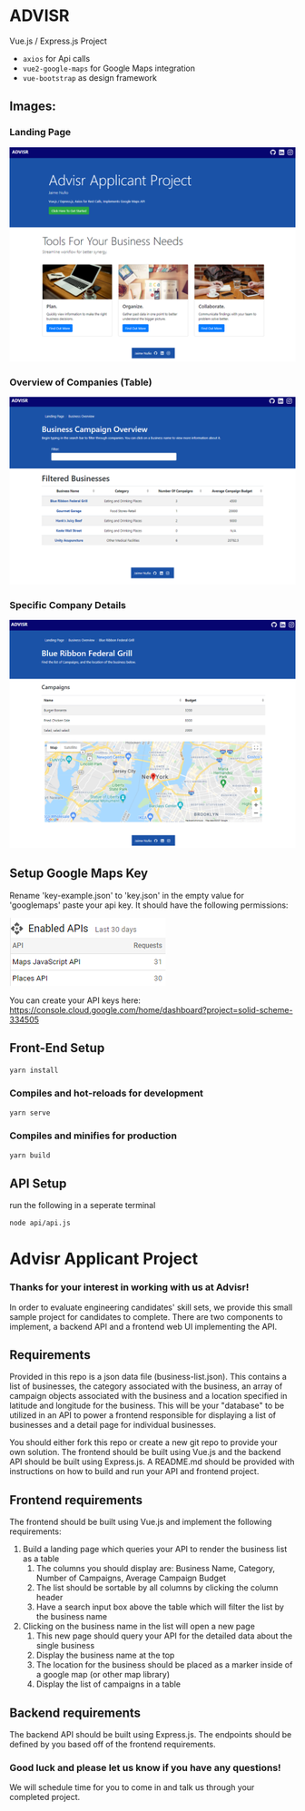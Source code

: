# ADVISR

Vue.js / Express.js Project
- `axios` for Api calls
- `vue2-google-maps` for Google Maps integration
- `vue-bootstrap` as design framework 

## Images:

### Landing Page
![Landing Page](https://github.com/JaimeNufio/advisr-project/blob/master/images/landingpage.png)

### Overview of Companies (Table)
![Overview](https://github.com/JaimeNufio/advisr-project/blob/master/images/Overview.png)

### Specific Company Details
![Details](https://github.com/JaimeNufio/advisr-project/blob/master/images/details.png)

## Setup Google Maps Key
Rename 'key-example.json' to 'key.json'
in the empty value for 'googlemaps' paste your api key. It should have the following permissions:

![Google API](https://github.com/JaimeNufio/advisr-project/blob/master/images/googleapi.png)

You can create your API keys here: https://console.cloud.google.com/home/dashboard?project=solid-scheme-334505

## Front-End Setup
```
yarn install
```

### Compiles and hot-reloads for development
```
yarn serve
```

### Compiles and minifies for production
```
yarn build
```

## API Setup

run the following in a seperate terminal
```
node api/api.js
```

# Advisr Applicant Project

### Thanks for your interest in working with us at Advisr!
In order to evaluate engineering candidates' skill sets, we provide this small sample project for candidates to complete. There are two components to implement, a backend API and a frontend web UI implementing the API.

## Requirements
Provided in this repo is a json data file (business-list.json). This contains a list of businesses, the category associated with the business, an array of campaign objects associated with the business and a location specified in latitude and longitude for the business. This will be your "database" to be utilized in an API to power a frontend responsible for displaying a list of businesses and a detail page for individual businesses.

You should either fork this repo or create a new git repo to provide your own solution. The frontend should be built using Vue.js and the backend API should be built using Express.js. A README.md should be provided with instructions on how to build and run your API and frontend project.

## Frontend requirements
The frontend should be built using Vue.js and implement the following requirements:

1. Build a landing page which queries your API to render the business list as a table
   1. The columns you should display are: Business Name, Category, Number of Campaigns, Average Campaign Budget
   2. The list should be sortable by all columns by clicking the column header
   3. Have a search input box above the table which will filter the list by the business name
2. Clicking on the business name in the list will open a new page
   1. This new page should query your API for the detailed data about the single business
   2. Display the business name at the top
   3. The location for the business should be placed as a marker inside of a google map (or other map library)
   4. Display the list of campaigns in a table

## Backend requirements
The backend API should be built using Express.js. The endpoints should be defined by you based off of the frontend requirements.

### Good luck and please let us know if you have any questions!

We will schedule time for you to come in and talk us through your completed project.

